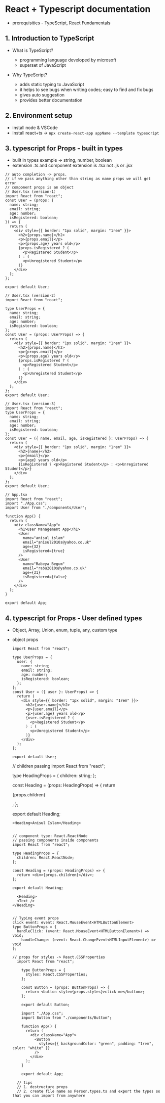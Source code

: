 # React + Typescript documentation

- prerequisities - TypeScript, React Fundamentals

## 1. Introduction to TypeScript

- What is TypeScript?

  - programming language developed by microsoft
  - superset of JavaScript

- Why TypeScript?

  - adds static typing to JavaScript
  - it helps to see bugs when writing codes; easy to find and fix bugs
  - gives auto suggestion
  - provides better documentation

## 2. Environment setup

- install node & VSCode
- install react+ts -> `npx create-react-app appName --template typescript`

## 3. typescript for Props - built in types

- built in types example -> string, number, boolean
- extension .ts and component extension is .tsx not .js or .jsx

```tsx
// auto completion -> props.
// if we pass anything other than string as name props we will get error
// component props is an object
// User.tsx (version-1)
import React from "react";
const User = (props: {
  name: string;
  email: string;
  age: number;
  isRegistered: boolean;
}) => {
  return (
    <div style={{ border: "1px solid", margin: "1rem" }}>
      <h2>{props.name}</h2>
      <p>{props.email}</p>
      <p>{props.age} years old</p>
      {props.isRegistered ? (
        <p>Registered Student</p>
      ) : (
        <p>Unregistered Student</p>
      )}
    </div>
  );
};

export default User;

// User.tsx (version-2)
import React from "react";

type UserProps = {
  name: string;
  email: string;
  age: number;
  isRegistered: boolean;
};
const User = (props: UserProps) => {
  return (
    <div style={{ border: "1px solid", margin: "1rem" }}>
      <h2>{props.name}</h2>
      <p>{props.email}</p>
      <p>{props.age} years old</p>
      {props.isRegistered ? (
        <p>Registered Student</p>
      ) : (
        <p>Unregistered Student</p>
      )}
    </div>
  );
};
export default User;

// User.tsx (version-3)
import React from "react";
type UserProps = {
  name: string;
  email: string;
  age: number;
  isRegistered: boolean;
};
const User = ({ name, email, age, isRegistered }: UserProps) => {
  return (
    <div style={{ border: "1px solid", margin: "1rem" }}>
      <h2>{name}</h2>
      <p>{email}</p>
      <p>{age} years old</p>
      {isRegistered ? <p>Registered Student</p> : <p>Unregistered Student</p>}
    </div>
  );
};
export default User;

// App.tsx
import React from "react";
import "./App.css";
import User from "./components/User";

function App() {
  return (
    <div className="App">
      <h1>User Management App</h1>
      <User
        name="anisul islam"
        email="anisul2010s@yahoo.co.uk"
        age={32}
        isRegistered={true}
      />
      <User
        name="Rabeya Begum"
        email="rabu2010s@yahoo.co.uk"
        age={31}
        isRegistered={false}
      />
    </div>
  );
}

export default App;
```

## 4. typescript for Props - User defined types

- Object, Array, Union, enum, tuple, any, custom type

- object props

  ```tsx
  import React from "react";

  type UserProps = {
    user: {
      name: string;
      email: string;
      age: number;
      isRegistered: boolean;
    };
  };
  const User = ({ user }: UserProps) => {
    return (
      <div style={{ border: "1px solid", margin: "1rem" }}>
        <h2>{user.name}</h2>
        <p>{user.email}</p>
        <p>{user.age} years old</p>
        {user.isRegistered ? (
          <p>Registered Student</p>
        ) : (
          <p>Unregistered Student</p>
        )}
      </div>
    );
  };

  export default User;
  ```

  // children passing
  import React from "react";

  type HeadingProps = {
  children: string;
  };

  const Heading = (props: HeadingProps) => {
  return <p>{props.children}</p>;
  };

  export default Heading;

      <Heading>Anisul Islam</Heading>


      // component type: React.ReactNode
      // passing components inside components
      import React from "react";

      type HeadingProps = {
        children: React.ReactNode;
      };

      const Heading = (props: HeadingProps) => {
        return <div>{props.children}</div>;
      };

      export default Heading;

        <Heading>
        <Text />
      </Heading>


      // Typing event props
      click event: event: React.MouseEvent<HTMLButtonElement>
      type ButtonProps = {
        handleClick: (event: React.MouseEvent<HTMLButtonElement>) => void;
          handleChange: (event: React.ChangeEvent<HTMLInputElement>) => void
      };

      // props for styles -> React.CSSProperties
        import React from "react";

          type ButtonProps = {
            styles: React.CSSProperties;
          };

          const Button = (props: ButtonProps) => {
            return <button style={props.styles}>click me</button>;
          };

          export default Button;

          import "./App.css";
          import Button from "./components/Button";

          function App() {
            return (
              <div className="App">
                <Button
                  styles={{ backgroundColor: "green", padding: "1rem", color: "white" }}
                />
              </div>
            );
          }

          export default App;

        // tips
        // 1. destructure props
        // 2. create file name as Person.types.ts and export the types so that you can import from anywhere

  ```

  ```
